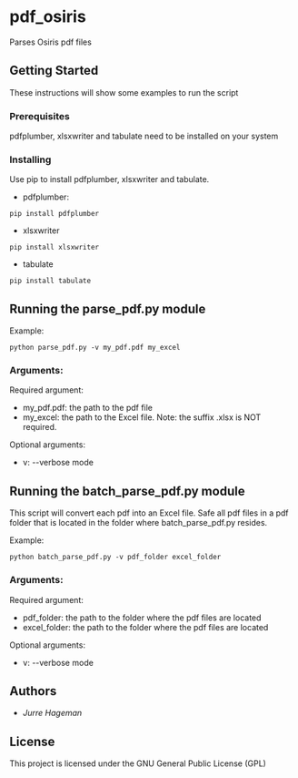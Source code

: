 # pdf_osiris

Parses Osiris pdf files

## Getting Started

These instructions will show some examples to run the script

### Prerequisites

pdfplumber, xlsxwriter and tabulate need to be installed on your system


### Installing

Use pip to install pdfplumber, xlsxwriter and tabulate.
- pdfplumber:

```
pip install pdfplumber
```

- xlsxwriter

```
pip install xlsxwriter
```

- tabulate

```
pip install tabulate
```

## Running the parse_pdf.py module


Example:
```
python parse_pdf.py -v my_pdf.pdf my_excel
```

### Arguments:

Required argument:
- my_pdf.pdf: the path to the pdf file
- my_excel: the path to the Excel file. Note: the suffix .xlsx is NOT required. 

Optional arguments:
- v: --verbose mode

## Running the batch_parse_pdf.py module

This script will convert each pdf into an Excel file.
Safe all pdf files in a pdf folder that is located in the folder where batch_parse_pdf.py resides.

Example:
```
python batch_parse_pdf.py -v pdf_folder excel_folder
```
### Arguments:

Required argument:
- pdf_folder: the path to the folder where the pdf files are located  
- excel_folder: the path to the folder where the pdf files are located  

Optional arguments:
- v: --verbose mode

## Authors

- *Jurre Hageman*


## License

This project is licensed under the GNU General Public License (GPL)
